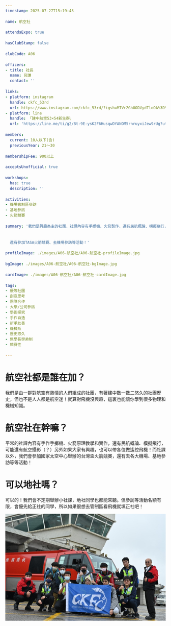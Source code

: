```yaml
---
timestamp: 2025-07-27T15:19:43

name: 航空社

attendsExpo: true

hasClubStamp: false

clubCode: A06

officers:
- title: 社長
  name: 呂謙
  contact: ''

links:
- platform: instagram
  handle: ckfc_53rd
  url: https://www.instagram.com/ckfc_53rd/?igsh=MTVrZGh0ODVydTloOA%3D%3D&utm_source=qr
- platform: line
  handle: 「建中航空53×54新生群」
  url: 'https://line.me/ti/g2/8t-9E-ysK2F6HusqwDYANOM5rnruyxiJew9rUg?utm_source=invitation&utm_medium=link_copy&utm_campaign=default'

members:
  current: 10人以下(含)
  previousYear: 21～30

membershipFee: 900以上

acceptsUnofficial: true

workshops:
  has: true
  description: ''

activities:
- 機場管制區參訪
- 基地參訪
- 火箭競賽

summary: '我們是興趣為主的社團，社課內容有手擲機、火箭製作，還有民航概論、模擬飛行，帶你從建中飛向全世界！


  還有參加TASA火箭競賽、去機場參訪等活動！'

profileImage: ./images/A06-航空社/A06-航空社-profileImage.jpg

bgImage: ./images/A06-航空社/A06-航空社-bgImage.jpg

cardImage: ./images/A06-航空社/A06-航空社-cardImage.jpg

tags:
- 優等社團
- 創意思考
- 團隊合作
- 大學/公司參訪
- 學術探究
- 手作自造
- 新手友善
- 機械系
- 歷史悠久
- 無學長學弟制
- 競賽性

---
```


# 航空社都是誰在加？
我們是由一群對航空有熱情的人們組成的社團，有著建中數一數二悠久的社團歷史，但也不是人人都是航空迷！就算對飛機沒興趣，這裏也能讓你學到很多物理和機械知識。
# 航空社在幹嘛？
平常的社課內容有手作手擲機、火箭原理教學和實作，還有民航概論、模擬飛行，可能還有航空攝影（？）另外如果大家有興趣，也可以帶各位做遙控飛機！而社課以外，我們會參加國家太空中心舉辦的台灣盃火箭競賽，還有去各大機場、基地參訪等等活動！
# 可以地社嗎？
可以的！我們會不定期舉辦小社課，地社同學也都能來聽。但參訪等活動名額有限，會優先給正社的同學，所以如果很想去管制區看飛機就填正社吧！

![機場參訪](./images/A06-航空社/A06-航空社-content-0.jpg)